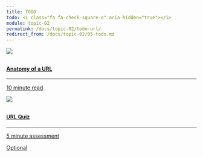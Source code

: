 ```yaml
---
title: TODO
todo: <i class="fa fa-check-square-o" aria-hidden="true"></i>
module: topic-02
permalink: /docs/topic-02/todo-url/
redirect_from: /docs/topic-02/05-todo.md
---
```


<div class="row text-center">
    <div class="col-lg-4">
        <div class="bs-component">
          <div class="list-group">
              <a href="https://doepud.co.uk/blog/anatomy-of-a-url" class="list-group-item">
                <img src="../img/hw-icon-anatomy-url.png" style="max-height: 100px; margin: auto; margin-bottom: 10px;" />
                  <h4 class="list-group-item-heading">Anatomy of a URL</h4>
                  <hr>
                  <p class="list-group-item-text"><i class="fa fa-clock-o" aria-hidden="true"></i> 10 minute read</p>
              </a>
            </div>
        </div>
    </div>
    <div class="col-lg-4">
        <div class="bs-component">
          <div class="list-group">
            <a href="../url-quiz" class="list-group-item">
              <img src="../img/hw-icon-url.svg" style="max-height: 100px; margin: auto; margin-bottom: 10px;" />
                <h4 class="list-group-item-heading">URL Quiz</h4>
                <hr>
                <p class="list-group-item-text"><i class="fa fa-clock-o" aria-hidden="true"></i> 5 minute assessment</p>
                <p><span class="label label-warning">Optional</span></p>
            </a>
            </div>
        </div>
    </div>
</div>
